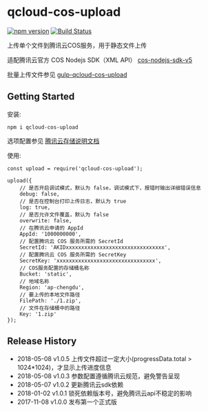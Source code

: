 # qcloud-cos-upload

[![npm version](https://badge.fury.io/js/qcloud-cos-upload.svg)](https://www.npmjs.com/package/qcloud-cos-upload)
[![Build Status](https://travis-ci.com/TabSpace/qcloud-cos-upload.svg?branch=master)](https://travis-ci.com/TabSpace/qcloud-cos-upload)

上传单个文件到腾讯云COS服务，用于静态文件上传

适配腾讯云官方 COS Nodejs SDK（XML API） [cos-nodejs-sdk-v5](https://github.com/tencentyun/cos-nodejs-sdk-v5)

批量上传文件参见 [gulp-qcloud-cos-upload](https://github.com/TabSpace/gulp-qcloud-cos-upload)

## Getting Started

安装:

```shell
npm i qcloud-cos-upload
```

选项配置参见 [腾讯云存储说明文档](https://cloud.tencent.com/document/product/436/8629)

使用:

```script
const upload = require('qcloud-cos-upload');

upload({
	// 是否开启调试模式，默认为 false，调试模式下，报错时输出详细错误信息
	debug: false,
	// 是否在控制台打印上传日志，默认为 true
	log: true,
	// 是否允许文件覆盖，默认为 false
	overwrite: false,
	// 在腾讯云申请的 AppId
	AppId: '1000000000',
	// 配置腾讯云 COS 服务所需的 SecretId
	SecretId: 'AKIDxxxxxxxxxxxxxxxxxxxxxxxxxxxxxxxx',
	// 配置腾讯云 COS 服务所需的 SecretKey
	SecretKey: 'xxxxxxxxxxxxxxxxxxxxxxxxxxxxxxxx',
	// COS服务配置的存储桶名称
	Bucket: 'static',
	// 地域名称
	Region: 'ap-chengdu',
	// 要上传的本地文件路径
	FilePath: './1.zip',
	// 文件在存储桶中的路径
	Key: '1.zip'
});
```

## Release History

* 2018-05-08 v1.0.5 上传文件超过一定大小(progressData.total > 1024*1024)，才显示上传进度信息
* 2018-05-08 v1.0.3 参数配置遵循腾讯云规范，避免警告呈现
* 2018-05-07 v1.0.2 更新腾讯云sdk依赖
* 2018-01-02 v1.0.1 锁死依赖版本号，避免腾讯云api不稳定的影响
* 2017-11-08 v1.0.0 发布第一个正式版
